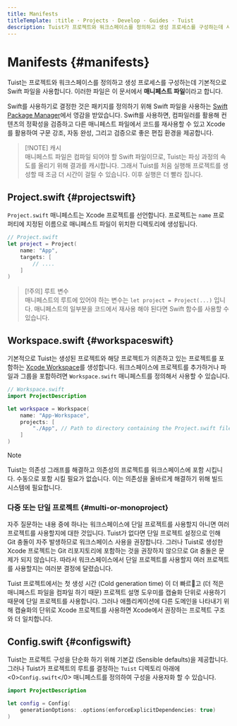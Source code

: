 ```yaml
---
title: Manifests
titleTemplate: :title · Projects · Develop · Guides · Tuist
description: Tuist가 프로젝트와 워크스페이스를 정의하고 생성 프로세스를 구성하는데 사용하는 매니페스트 파일에 대해 알아봅니다.
---
```


# Manifests {#manifests}

Tuist는 프로젝트와 워크스페이스를 정의하고 생성 프로세스를 구성하는데 기본적으로 Swift 파일을 사용합니다. 이러한 파일은 이 문서에서 **매니페스트 파일**이라고 합니다.

Swift를 사용하기로 결정한 것은 패키지를 정의하기 위해 Swift 파일을 사용하는 [Swift Package Manager](https://www.swift.org/documentation/package-manager/)에서 영감을 받았습니다. Swift를 사용하면, 컴파일러를 활용해 컨텐츠의 정확성을 검증하고 다른 매니페스트 파일에서 코드를 재사용할 수 있고 Xcode를 활용하여 구문 강조, 자동 완성, 그리고 검증으로 좋은 편집 환경을 제공합니다.

> [!NOTE] 캐시\
> 매니페스트 파일은 컴파일 되어야 할 Swift 파일이므로, Tuist는 파싱 과정의 속도를 올리기 위해 결과를 캐시합니다. 그래서 Tuist를 처음 실행해 프로젝트를 생성할 때 조금 더 시간이 걸릴 수 있습니다. 이후 실행은 더 빨라 집니다.

## Project.swift {#projectswift}

<LocalizedLink href="/references/project-description/structs/project">`Project.swift`</LocalizedLink> 매니페스트는 Xcode 프로젝트를 선언합니다. 프로젝트는 `name` 프로퍼티에 지정된 이름으로 매니페스트 파일이 위치한 디렉토리에 생성됩니다.

```swift
// Project.swift
let project = Project(
    name: "App",
    targets: [
        // ....
    ]
)
```

> [!주의] 루트 변수\
> 매니페스트의 루트에 있어야 하는 변수는 `let project = Project(...)` 입니다. 매니페스트의 일부분을 코드에서 재사용 해야 된다면 Swift 함수를 사용할 수 있습니다.

## Workspace.swift {#workspaceswift}

기본적으로 Tuist는 생성된 프로젝트와 해당 프로젝트가 의존하고 있는 프로젝트를 포함하는 [Xcode Workspace](https://developer.apple.com/documentation/xcode/projects-and-workspaces)를 생성합니다. 워크스페이스에 프로젝트를 추가하거나 파일과 그룹을 포함하려면 <LocalizedLink href="/references/project-description/structs/workspace">`Workspace.swift`</LocalizedLink> 매니페스트를 정의해서 사용할 수 있습니다.

```swift
// Workspace.swift
import ProjectDescription

let workspace = Workspace(
    name: "App-Workspace",
    projects: [
        "./App", // Path to directory containing the Project.swift file
    ]
)
```

> [!NOTE]
> Tuist는 의존성 그래프를 해결하고 의존성의 프로젝트를 워크스페이스에 포함 시킵니다. 수동으로 포함 시킬 필요가 없습니다. 이는 의존성을 올바르게 해결하기 위해 빌드 시스템에 필요합니다.

### 다중 또는 단일 프로젝트 {#multi-or-monoproject}

자주 질문하는 내용 중에 하나는 워크스페이스에 단일 프로젝트를 사용할지 아니면 여러 프로젝트를 사용할지에 대한 것입니다. Tuist가 없다면 단일 프로젝트 설정으로 인해 Git 충돌이 자주 발생하므로 워크스페이스 사용을 권장합니다. 그러나 Tuist로 생성한 Xcode 프로젝트는 Git 리포지토리에 포함하는 것을 권장하지 않으므로 Git 충돌은 문제가 되지 않습니다. 따라서 워크스페이스에서 단일 프로젝트를 사용할지 여러 프로젝트를 사용할지는 여러분 결정에 달렸습니다.

Tuist 프로젝트에서는 첫 생성 시간 (Cold generation time) 이 더 빠르고 (더 적은 매니페스트 파일을 컴파일 하기 때문) <LocalizedLink href="/guides/develop/projects/code-sharing">프로젝트 설명 도우미</LocalizedLink>를 캡슐화 단위로 사용하기 때문에 단일 프로젝트를 사용합니다. 그러나 애플리케이션에 다른 도메인을 나타내기 위해 캡슐화의 단위로 Xcode 프로젝트를 사용하면 Xcode에서 권장하는 프로젝트 구조와 더 일치합니다.

## Config.swift {#configswift}

Tuist는 프로젝트 구성을 단순화 하기 위해 <LocalizedLink href="/contributors/principles.html#default-to-conventions">기본값 (Sensible defaults)</LocalizedLink>을 제공합니다. 그러나 Tuist가 프로젝트의 루트를 결정하는 `Tuist` 디렉토리 아래에 <0>`Config.swift`</0> 매니페스트를 정의하여 구성을 사용자화 할 수 있습니다.

```swift
import ProjectDescription

let config = Config(
    generationOptions: .options(enforceExplicitDependencies: true)
)
```
